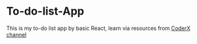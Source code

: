 # To-do-list-App
This is my to-do list app by basic React, learn via resources from [CoderX channel](https://www.youtube.com/watch?v=xuVL7hoYb3M&list=PLkY6Xj8Sg8-vV5kALCOT0LShKc6mVFBvW)
